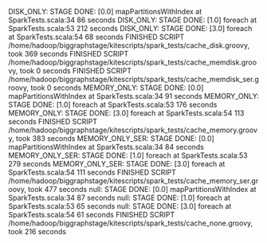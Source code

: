 DISK_ONLY: STAGE DONE: [0.0] mapPartitionsWithIndex at SparkTests.scala:34 86 seconds
DISK_ONLY: STAGE DONE: [1.0] foreach at SparkTests.scala:53 212 seconds
DISK_ONLY: STAGE DONE: [3.0] foreach at SparkTests.scala:54 68 seconds
FINISHED SCRIPT /home/hadoop/biggraphstage/kitescripts/spark_tests/cache_disk.groovy, took 369 seconds
FINISHED SCRIPT /home/hadoop/biggraphstage/kitescripts/spark_tests/cache_memdisk.groovy, took 0 seconds
FINISHED SCRIPT /home/hadoop/biggraphstage/kitescripts/spark_tests/cache_memdisk_ser.groovy, took 0 seconds
MEMORY_ONLY: STAGE DONE: [0.0] mapPartitionsWithIndex at SparkTests.scala:34 91 seconds
MEMORY_ONLY: STAGE DONE: [1.0] foreach at SparkTests.scala:53 176 seconds
MEMORY_ONLY: STAGE DONE: [3.0] foreach at SparkTests.scala:54 113 seconds
FINISHED SCRIPT /home/hadoop/biggraphstage/kitescripts/spark_tests/cache_memory.groovy, took 383 seconds
MEMORY_ONLY_SER: STAGE DONE: [0.0] mapPartitionsWithIndex at SparkTests.scala:34 84 seconds
MEMORY_ONLY_SER: STAGE DONE: [1.0] foreach at SparkTests.scala:53 279 seconds
MEMORY_ONLY_SER: STAGE DONE: [3.0] foreach at SparkTests.scala:54 111 seconds
FINISHED SCRIPT /home/hadoop/biggraphstage/kitescripts/spark_tests/cache_memory_ser.groovy, took 477 seconds
null: STAGE DONE: [0.0] mapPartitionsWithIndex at SparkTests.scala:34 87 seconds
null: STAGE DONE: [1.0] foreach at SparkTests.scala:53 65 seconds
null: STAGE DONE: [3.0] foreach at SparkTests.scala:54 61 seconds
FINISHED SCRIPT /home/hadoop/biggraphstage/kitescripts/spark_tests/cache_none.groovy, took 216 seconds
